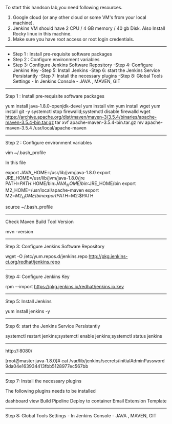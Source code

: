 To start this handson lab,you need following resources.

1. Google cloud (or any other cloud or some VM's from your local machine).
2. Jenkins VM should have 2 CPU / 4 GB memory / 40 gb Disk. Also Install Rocky linux in this machine.
3. Make sure you have root access or root login credentials.

*******************************************************************************************************************
- Step 1 : Install pre-requisite software packages
- Step 2 : Configure environment variables
- Step 3: Configure Jenkins Software Repository
-Step 4: Configure Jenkins Key
-Step 5: Install Jenkins
-Step 6: start the Jenkins Service Persistantly
-Step 7: Install the necessary plugins
-Step 8: Global Tools Settings - In Jenkins Console - JAVA , MAVEN, GIT
*******************************************************************************************************************
Step 1 : Install pre-requisite software packages

yum install java-1.8.0-openjdk-devel
yum install vim 
yum install wget 
yum install git -y
systemctl stop firewalld;systemctl disable firewalld
wget https://archive.apache.org/dist/maven/maven-3/3.5.4/binaries/apache-maven-3.5.4-bin.tar.gz
tar xvf apache-maven-3.5.4-bin.tar.gz
mv apache-maven-3.5.4  /usr/local/apache-maven

*******************************************************************************************************************
Step 2 : Configure environment variables

vim ~/.bash_profile

In this file

export JAVA_HOME=/usr/lib/jvm/java-1.8.0
export JRE_HOME=/usr/lib/jvm/java-1.8.0/jre
PATH=$PATH:$HOME/bin:$JAVA_HOME/bin:$JRE_HOME/bin
export M2_HOME=/usr/local/apache-maven
export M2=$M2_HOME/bin 
export PATH=$M2:$PATH

source ~/.bash_profile
*******************************************************************************************************************

Check Maven Build Tool Version

mvn -version


*******************************************************************************************************************
Step 3: Configure Jenkins Software Repository


wget -O /etc/yum.repos.d/jenkins.repo http://pkg.jenkins-ci.org/redhat/jenkins.repo

*******************************************************************************************************************
Step 4: Configure Jenkins Key


rpm --import https://pkg.jenkins.io/redhat/jenkins.io.key
*******************************************************************************************************************
Step 5: Install Jenkins


yum install jenkins -y

*******************************************************************************************************************
Step 6: start the Jenkins Service Persistantly


systemctl restart jenkins;systemctl enable jenkins;systemctl status jenkins
*******************************************************************************************************************


http://<jenkins Server IP >:8080/

[root@master java-1.8.0]# cat /var/lib/jenkins/secrets/initialAdminPassword
9da04e163934413fbb5128977ec567bb

*******************************************************************************************************************

Step 7: Install the necessary plugins

The following plugins needs to be installed

dashboard view
Build Pipeline
Deploy to container
Email Extension Template
*******************************************************************************************************************
Step 8: Global Tools Settings - In Jenkins Console - JAVA , MAVEN, GIT
